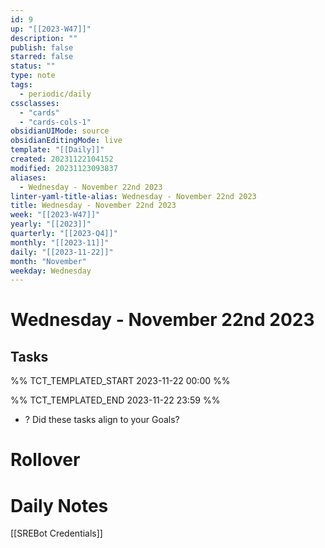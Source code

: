 ```yaml
---
id: 9
up: "[[2023-W47]]"
description: ""
publish: false
starred: false
status: ""
type: note
tags:
  - periodic/daily
cssclasses:
  - "cards"
  - "cards-cols-1"
obsidianUIMode: source
obsidianEditingMode: live
template: "[[Daily]]"
created: 20231122104152
modified: 20231123093837
aliases:
  - Wednesday - November 22nd 2023
linter-yaml-title-alias: Wednesday - November 22nd 2023
title: Wednesday - November 22nd 2023
week: "[[2023-W47]]"
yearly: "[[2023]]"
quarterly: "[[2023-Q4]]"
monthly: "[[2023-11]]"
daily: "[[2023-11-22]]"
month: "November"
weekday: Wednesday
---
```


# Wednesday - November 22nd 2023

## Tasks

%% TCT_TEMPLATED_START 2023-11-22 00:00 %%

%% TCT_TEMPLATED_END 2023-11-22 23:59 %%
- ? Did these tasks align to your Goals?

# Rollover

# Daily Notes



[[SREBot Credentials]]
